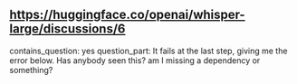 ## https://huggingface.co/openai/whisper-large/discussions/6

contains_question: yes
question_part: It fails at the last step, giving me the error below. Has anybody seen this? am I missing a dependency or something?